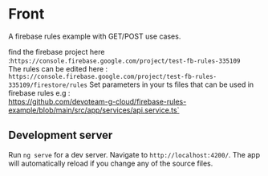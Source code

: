 # Front

A firebase rules example with GET/POST use cases.

find the firebase project here :`https://console.firebase.google.com/project/test-fb-rules-335109`  
The rules can be edited here : `https://console.firebase.google.com/project/test-fb-rules-335109/firestore/rules` 
Set parameters in your ts files that can be used in firebase rules e.g :  
https://github.com/devoteam-g-cloud/firebase-rules-example/blob/main/src/app/services/api.service.ts`

## Development server

Run `ng serve` for a dev server. Navigate to `http://localhost:4200/`. The app will automatically reload if you change any of the source files.

